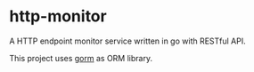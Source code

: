 # http-monitor

A HTTP endpoint monitor service written in go with RESTful API.

This project uses [gorm](https://github.com/jinzhu/gorm) as ORM library.

